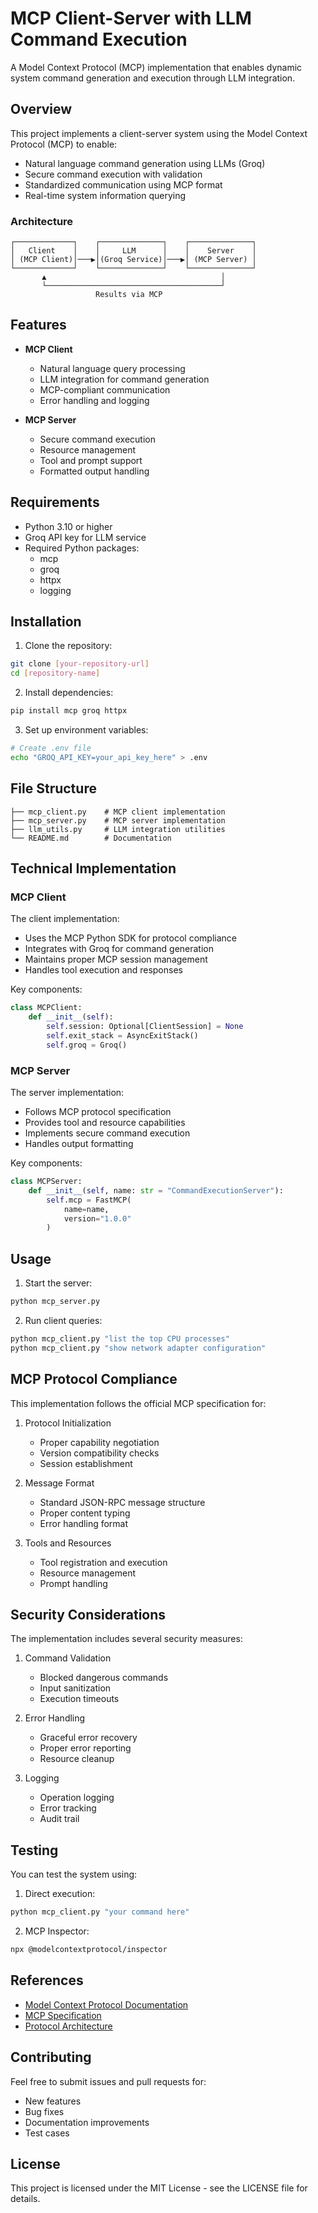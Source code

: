 # MCP Client-Server with LLM Command Execution

A Model Context Protocol (MCP) implementation that enables dynamic system command generation and execution through LLM integration.

## Overview

This project implements a client-server system using the Model Context Protocol (MCP) to enable:
- Natural language command generation using LLMs (Groq)
- Secure command execution with validation
- Standardized communication using MCP format
- Real-time system information querying

### Architecture

```
┌─────────────┐    ┌──────────────┐    ┌──────────────┐
│   Client    │    │     LLM      │    │    Server    │
│ (MCP Client)│───▶│(Groq Service)│───▶│ (MCP Server) │
└─────────────┘    └──────────────┘    └──────────────┘
       ▲                                       │
       └───────────────────────────────────────┘
                   Results via MCP
```

## Features

- **MCP Client**
  - Natural language query processing
  - LLM integration for command generation
  - MCP-compliant communication
  - Error handling and logging

- **MCP Server**
  - Secure command execution
  - Resource management
  - Tool and prompt support
  - Formatted output handling

## Requirements

- Python 3.10 or higher
- Groq API key for LLM service
- Required Python packages:
  - mcp
  - groq
  - httpx
  - logging

## Installation

1. Clone the repository:
```bash
git clone [your-repository-url]
cd [repository-name]
```

2. Install dependencies:
```bash
pip install mcp groq httpx
```

3. Set up environment variables:
```bash
# Create .env file
echo "GROQ_API_KEY=your_api_key_here" > .env
```

## File Structure

```
├── mcp_client.py    # MCP client implementation
├── mcp_server.py    # MCP server implementation
├── llm_utils.py     # LLM integration utilities
└── README.md        # Documentation
```

## Technical Implementation

### MCP Client

The client implementation:
- Uses the MCP Python SDK for protocol compliance
- Integrates with Groq for command generation
- Maintains proper MCP session management
- Handles tool execution and responses

Key components:
```python
class MCPClient:
    def __init__(self):
        self.session: Optional[ClientSession] = None
        self.exit_stack = AsyncExitStack()
        self.groq = Groq()
```

### MCP Server

The server implementation:
- Follows MCP protocol specification
- Provides tool and resource capabilities
- Implements secure command execution
- Handles output formatting

Key components:
```python
class MCPServer:
    def __init__(self, name: str = "CommandExecutionServer"):
        self.mcp = FastMCP(
            name=name,
            version="1.0.0"
        )
```

## Usage

1. Start the server:
```bash
python mcp_server.py
```

2. Run client queries:
```bash
python mcp_client.py "list the top CPU processes"
python mcp_client.py "show network adapter configuration"
```

## MCP Protocol Compliance

This implementation follows the official MCP specification for:

1. Protocol Initialization
   - Proper capability negotiation
   - Version compatibility checks
   - Session establishment

2. Message Format
   - Standard JSON-RPC message structure
   - Proper content typing
   - Error handling format

3. Tools and Resources
   - Tool registration and execution
   - Resource management
   - Prompt handling

## Security Considerations

The implementation includes several security measures:

1. Command Validation
   - Blocked dangerous commands
   - Input sanitization
   - Execution timeouts

2. Error Handling
   - Graceful error recovery
   - Proper error reporting
   - Resource cleanup

3. Logging
   - Operation logging
   - Error tracking
   - Audit trail

## Testing

You can test the system using:

1. Direct execution:
```bash
python mcp_client.py "your command here"
```

2. MCP Inspector:
```bash
npx @modelcontextprotocol/inspector
```

## References

- [Model Context Protocol Documentation](https://modelcontextprotocol.io)
- [MCP Specification](https://spec.modelcontextprotocol.io)
- [Protocol Architecture](https://modelcontextprotocol.io/docs/concepts/architecture)

## Contributing

Feel free to submit issues and pull requests for:
- New features
- Bug fixes
- Documentation improvements
- Test cases

## License

This project is licensed under the MIT License - see the LICENSE file for details.